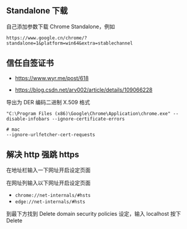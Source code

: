 ## Standalone 下载

自己添加参数下载 Chrome Standalone，例如

```plain
https://www.google.cn/chrome/?standalone=1&platform=win64&extra=stablechannel
```

## 信任自签证书

- <https://www.wyr.me/post/618>

- <https://blog.csdn.net/arv002/article/details/109066228>

导出为 DER 编码二进制 X.509 格式

```plain
"C:\Program Files (x86)\Google\Chrome\Application\chrome.exe" --disable-infobars --ignore-certificate-errors

# mac
--ignore-urlfetcher-cert-requests
```

## 解决 http 强跳 https

在地址栏输入一下网址开启设定页面

在网址列输入以下网址开启设定页面

- `chrome://net-internals/#hsts`
- `edge://net-internals/#hsts`

到最下方找到 Delete domain security policies 设定，输入 localhost 按下 Delete
